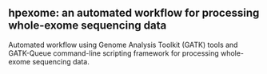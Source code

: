 ## hpexome: an automated workflow for processing whole-exome sequencing data

Automated workflow using Genome Analysis Toolkit (GATK) tools and GATK-Queue command-line scripting framework for processing whole-exome sequencing data.
